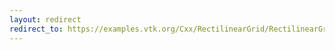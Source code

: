 ```yaml
---
layout: redirect
redirect_to: https://examples.vtk.org/Cxx/RectilinearGrid/RectilinearGrid/
---
```


